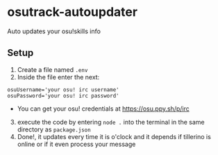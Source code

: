 # osutrack-autoupdater
Auto updates your osu!skills info

## Setup
 1. Create a file named `.env`
 2. Inside the file enter the next:
```
osuUsername='your osu! irc username'
osuPassword='your osu! irc password'
```
  * You can get your osu! credentials at https://osu.ppy.sh/p/irc

 3. execute the code by entering `node .` into the terminal in the same directory as `package.json`
 4. Done!, it updates every time it is o'clock and it depends if tillerino is online or if it even process your message
